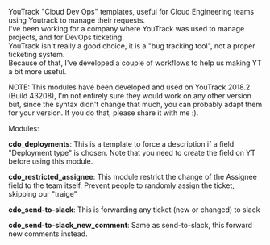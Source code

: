 YouTrack "Cloud Dev Ops" templates, useful for Cloud Engineering teams using Youtrack to manage their requests.<br>
I've been working for a company where YouTrack was used to manage projects, and for DevOps ticketing.<br>
YouTrack isn't really a good choice, it is a "bug tracking tool", not a proper ticketing system.<br>
Because of that, I've developed a couple of workflows to help us making YT a bit more useful.<br>

NOTE: This modules have been developed and used on YouTrack 2018.2 (Build 43208), I'm not entirely sure they would work on any other version but, since
      the syntax didn't change that much, you can probably adapt them for your version. If you do that, please share it with me :).

Modules:

**cdo_deployments**: This is a template to force a description if a field "Deployment type" is chosen. Note that you need to create the field on YT before using this module. 

**cdo_restricted_assignee**: This module restrict the change of the Assignee field to the team itself. Prevent people to randomly assign the ticket, skipping our "traige" 

**cdo_send-to-slack**: This is forwarding any ticket (new or changed) to slack

**cdo_send-to-slack_new_comment**: Same as send-to-slack, this forward new comments instead.
